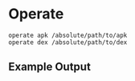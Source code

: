 # Operate

```
operate apk /absolute/path/to/apk
operate dex /absolute/path/to/dex
```
## Example Output
```bash
```
